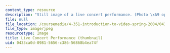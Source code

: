```yaml
---
content_type: resource
description: "Still image of a live concert performance. (Photo \xA9 openphoto.net.)"
file: null
file_location: /coursemedia/4-351-introduction-to-video-spring-2004/0433ca0d09815656c38656868b4ea74f_4-351s04-th.jpg
file_type: image/jpeg
resourcetype: Image
title: Live Concert Performance (thumbnail)
uid: 0433ca0d-0981-5656-c386-56868b4ea74f
---
```

